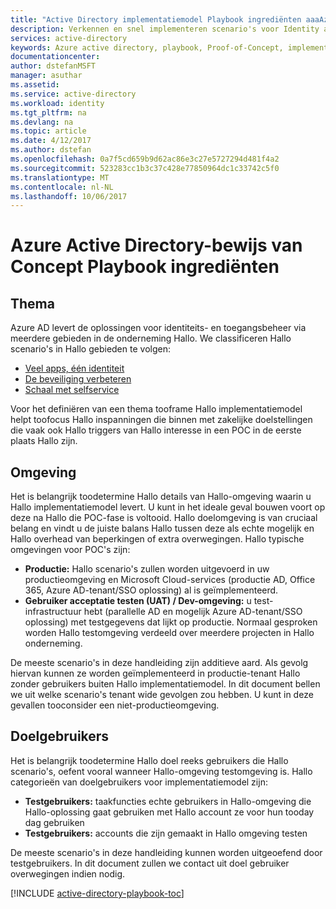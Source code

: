```yaml
---
title: "Active Directory implementatiemodel Playbook ingrediënten aaaAzure | Microsoft Docs"
description: Verkennen en snel implementeren scenario's voor Identity and Access Management
services: active-directory
keywords: Azure active directory, playbook, Proof-of-Concept, implementatiemodel
documentationcenter: 
author: dstefanMSFT
manager: asuthar
ms.assetid: 
ms.service: active-directory
ms.workload: identity
ms.tgt_pltfrm: na
ms.devlang: na
ms.topic: article
ms.date: 4/12/2017
ms.author: dstefan
ms.openlocfilehash: 0a7f5cd659b9d62ac86e3c27e5727294d481f4a2
ms.sourcegitcommit: 523283cc1b3c37c428e77850964dc1c33742c5f0
ms.translationtype: MT
ms.contentlocale: nl-NL
ms.lasthandoff: 10/06/2017
---
```

# <a name="azure-active-directory-proof-of-concept-playbook-ingredients"></a>Azure Active Directory-bewijs van Concept Playbook ingrediënten 

## <a name="theme"></a>Thema
Azure AD levert de oplossingen voor identiteits- en toegangsbeheer via meerdere gebieden in de onderneming Hallo. We classificeren Hallo scenario's in Hallo gebieden te volgen: 

* [Veel apps, één identiteit](active-directory-playbook-implementation.md#theme---lots-of-apps-one-identity) 
* [De beveiliging verbeteren](active-directory-playbook-implementation.md#theme---increase-your-security) 
* [Schaal met selfservice](active-directory-playbook-implementation.md#theme---scale-with-self-service) 

Voor het definiëren van een thema tooframe Hallo implementatiemodel helpt toofocus Hallo inspanningen die binnen met zakelijke doelstellingen die vaak ook Hallo triggers van Hallo interesse in een POC in de eerste plaats Hallo zijn. 

## <a name="environment"></a>Omgeving

Het is belangrijk toodetermine Hallo details van Hallo-omgeving waarin u Hallo implementatiemodel levert. U kunt in het ideale geval bouwen voort op deze na Hallo die POC-fase is voltooid. Hallo doelomgeving is van cruciaal belang en vindt u de juiste balans Hallo tussen deze als echte mogelijk en Hallo overhead van beperkingen of extra overwegingen. Hallo typische omgevingen voor POC's zijn:
* **Productie:** Hallo scenario's zullen worden uitgevoerd in uw productieomgeving en Microsoft Cloud-services (productie AD, Office 365, Azure AD-tenant/SSO oplossing) al is geïmplementeerd. 
* **Gebruiker acceptatie testen (UAT) / Dev-omgeving:** u test-infrastructuur hebt (parallelle AD en mogelijk Azure AD-tenant/SSO oplossing) met testgegevens dat lijkt op productie. Normaal gesproken worden Hallo testomgeving verdeeld over meerdere projecten in Hallo onderneming.

De meeste scenario's in deze handleiding zijn additieve aard. Als gevolg hiervan kunnen ze worden geïmplementeerd in productie-tenant Hallo zonder gebruikers buiten Hallo implementatiemodel. In dit document bellen we uit welke scenario's tenant wide gevolgen zou hebben. U kunt in deze gevallen tooconsider een niet-productieomgeving. 


## <a name="target-users"></a>Doelgebruikers

Het is belangrijk toodetermine Hallo doel reeks gebruikers die Hallo scenario's, oefent vooral wanneer Hallo-omgeving testomgeving is. Hallo categorieën van doelgebruikers voor implementatiemodel zijn:
* **Testgebruikers:** taakfuncties echte gebruikers in Hallo-omgeving die Hallo-oplossing gaat gebruiken met Hallo account ze voor hun tooday dag gebruiken
* **Testgebruikers:** accounts die zijn gemaakt in Hallo omgeving testen 

De meeste scenario's in deze handleiding kunnen worden uitgeoefend door testgebruikers. In dit document zullen we contact uit doel gebruiker overwegingen indien nodig.


[!INCLUDE [active-directory-playbook-toc](../../includes/active-directory-playbook-steps.md)]